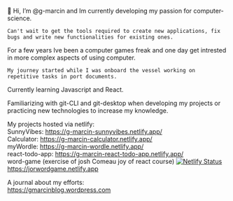 👋 Hi, I’m @g-marcin and Im currently developing my passion for computer-science. 

    Can't wait to get the tools required to create new applications, fix bugs and write new functionalities for existing ones. 
  
For a few years Ive been a computer games freak and one day get intrested in more complex aspects of using computer. 
  
    My journey started while I was onboard the vessel working on repetitive tasks in port documents.
 

Currently learning Javascript and React.

Familiarizing with git-CLI and git-desktop when developing my projects or practicing new technologies to increase my knowledge.

My projects hosted via netlify:
</br>
SunnyVibes:
https://g-marcin-sunnyvibes.netlify.app/
</br>
Calculator:
https://g-marcin-calculator.netlify.app/
</br>
myWordle:
https://g-marcin-wordle.netlify.app/
</br>
react-todo-app:
https://g-marcin-react-todo-app.netlify.app/
</br>
word-game (exercise of josh Comeau joy of react course)
[![Netlify Status](https://api.netlify.com/api/v1/badges/1a66cfb2-61cc-4df7-acca-654c4cd7ce06/deploy-status)](https://app.netlify.com/sites/jorwordgame/deploys)
https://jorwordgame.netlify.app

A journal about my efforts:
</br>
https://gmarcinblog.wordpress.com


 
